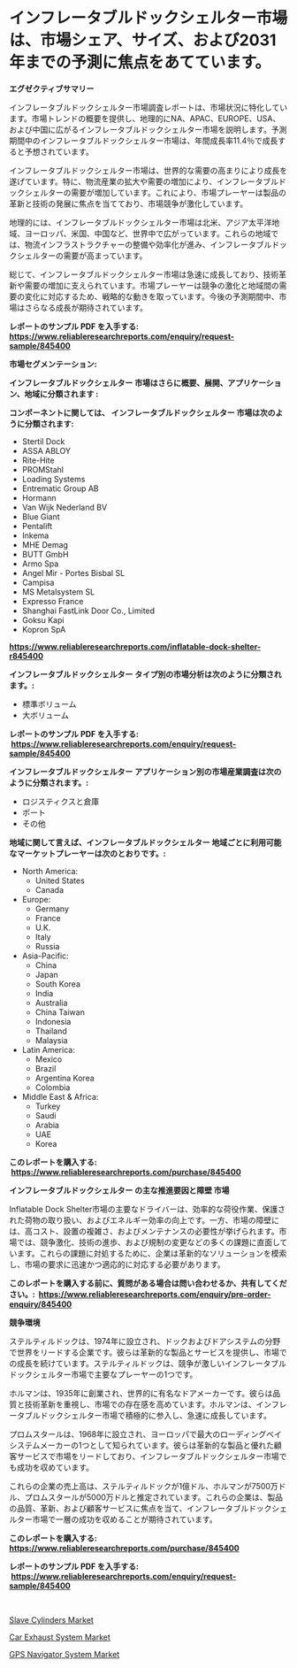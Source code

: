 <p><h1>インフレータブルドックシェルター市場は、市場シェア、サイズ、および2031年までの予測に焦点をあてています。</h1></p><p><strong>エグゼクティブサマリー</strong></p>
<p><p>インフレータブルドックシェルター市場調査レポートは、市場状況に特化しています。市場トレンドの概要を提供し、地理的にNA、APAC、EUROPE、USA、および中国に広がるインフレータブルドックシェルター市場を説明します。予測期間中のインフレータブルドックシェルター市場は、年間成長率11.4％で成長すると予想されています。</p><p>インフレータブルドックシェルター市場は、世界的な需要の高まりにより成長を遂げています。特に、物流産業の拡大や需要の増加により、インフレータブルドックシェルターの需要が増加しています。これにより、市場プレーヤーは製品の革新と技術の発展に焦点を当てており、市場競争が激化しています。</p><p>地理的には、インフレータブルドックシェルター市場は北米、アジア太平洋地域、ヨーロッパ、米国、中国など、世界中で広がっています。これらの地域では、物流インフラストラクチャーの整備や効率化が進み、インフレータブルドックシェルターの需要が高まっています。</p><p>総じて、インフレータブルドックシェルター市場は急速に成長しており、技術革新や需要の増加に支えられています。市場プレーヤーは競争の激化と地域間の需要の変化に対応するため、戦略的な動きを取っています。今後の予測期間中、市場はさらなる成長が期待されています。</p></p>
<p><strong>レポートのサンプル PDF を入手する: <a href="https://www.reliableresearchreports.com/enquiry/request-sample/845400">https://www.reliableresearchreports.com/enquiry/request-sample/845400</a></strong></p>
<p><strong>市場セグメンテーション:</strong></p>
<p><strong> インフレータブルドックシェルター 市場はさらに概要、展開、アプリケーション、地域に分類されます :</strong></p>
<p><strong>コンポーネントに関しては、 インフレータブルドックシェルター 市場は次のように分類されます: &nbsp;</strong></p>
<p><ul><li>Stertil Dock</li><li>ASSA ABLOY</li><li>Rite-Hite</li><li>PROMStahl</li><li>Loading Systems</li><li>Entrematic Group AB</li><li>Hormann</li><li>Van Wijk Nederland BV</li><li>Blue Giant</li><li>Pentalift</li><li>Inkema</li><li>MHE Demag</li><li>BUTT GmbH</li><li>Armo Spa</li><li>Angel Mir - Portes Bisbal SL</li><li>Campisa</li><li>MS Metalsystem SL</li><li>Expresso France</li><li>Shanghai FastLink Door Co., Limited</li><li>Goksu Kapi</li><li>Kopron SpA</li></ul></p>
<p><strong><a href="https://www.reliableresearchreports.com/inflatable-dock-shelter-r845400">https://www.reliableresearchreports.com/inflatable-dock-shelter-r845400</a></strong></p>
<p><strong> インフレータブルドックシェルター タイプ別の市場分析は次のように分類されます。:</strong></p>
<p><ul><li>標準ボリューム</li><li>大ボリューム</li></ul></p>
<p><strong>レポートのサンプル PDF を入手する: &nbsp;<a href="https://www.reliableresearchreports.com/enquiry/request-sample/845400">https://www.reliableresearchreports.com/enquiry/request-sample/845400</a></strong></p>
<p><strong> インフレータブルドックシェルター アプリケーション別の市場産業調査は次のように分類されます。:</strong></p>
<p><ul><li>ロジスティクスと倉庫</li><li>ポート</li><li>その他</li></ul></p>
<p><strong>地域に関して言えば、インフレータブルドックシェルター 地域ごとに利用可能なマーケットプレーヤーは次のとおりです。:</strong></p>
<p><ul>
    <li>
        North America:
        <ul>
            <li>United States</li>
            <li>Canada</li>
        </ul>
    </li>
    <li>
        Europe:
        <ul>
            <li>Germany</li>
            <li>France</li>
            <li>U.K.</li>
            <li>Italy</li>
            <li>Russia</li>
        </ul>
    </li>
    <li>
        Asia-Pacific:
        <ul>
            <li>China</li>
            <li>Japan</li>
            <li>South Korea</li>
            <li>India</li>
            <li>Australia</li>
            <li>China Taiwan</li>
            <li>Indonesia</li>
            <li>Thailand</li>
            <li>Malaysia</li>
        </ul>
    </li>
    <li>
        Latin America:
        <ul>
            <li>Mexico</li>
            <li>Brazil</li>
            <li>Argentina Korea</li>
            <li>Colombia</li>
        </ul>
    </li>
    <li>
        Middle East & Africa:
        <ul>
            <li>Turkey</li>
            <li>Saudi</li>
            <li>Arabia</li>
            <li>UAE</li>
            <li>Korea</li>
        </ul>
    </li>
    </ul></p>
<p><strong>このレポートを購入する: &nbsp;<a href="https://www.reliableresearchreports.com/purchase/845400">https://www.reliableresearchreports.com/purchase/845400</a></strong></p>
<p><strong>インフレータブルドックシェルター の主な推進要因と障壁 市場</strong></p>
<p><p>Inflatable Dock Shelter市場の主要なドライバーは、効率的な荷役作業、保護された荷物の取り扱い、およびエネルギー効率の向上です。一方、市場の障壁には、高コスト、設置の複雑さ、およびメンテナンスの必要性が挙げられます。市場では、競争激化、技術の進歩、および規制の変更などの多くの課題に直面しています。これらの課題に対処するために、企業は革新的なソリューションを模索し、市場の要求に迅速かつ適応的に対応する必要があります。</p></p>
<p><strong>このレポートを購入する前に、質問がある場合は問い合わせるか、共有してください。:&nbsp; <a href="https://www.reliableresearchreports.com/enquiry/pre-order-enquiry/845400">https://www.reliableresearchreports.com/enquiry/pre-order-enquiry/845400</a></strong></p>
<p><strong>競争環境</strong></p>
<p><p>ステルティルドックは、1974年に設立され、ドックおよびドアシステムの分野で世界をリードする企業です。彼らは革新的な製品とサービスを提供し、市場での成長を続けています。ステルティルドックは、競争が激しいインフレータブルドックシェルター市場で主要なプレーヤーの1つです。</p><p>ホルマンは、1935年に創業され、世界的に有名なドアメーカーです。彼らは品質と技術革新を重視し、市場での存在感を高めています。ホルマンは、インフレータブルドックシェルター市場で積極的に参入し、急速に成長しています。</p><p>プロムスタールは、1968年に設立され、ヨーロッパで最大のローディングベイシステムメーカーの1つとして知られています。彼らは革新的な製品と優れた顧客サービスで市場をリードしており、インフレータブルドックシェルター市場でも成功を収めています。</p><p>これらの企業の売上高は、ステルティルドックが1億ドル、ホルマンが7500万ドル、プロムスタールが5000万ドルと推定されています。これらの企業は、製品の品質、革新、および顧客サービスに焦点を当て、インフレータブルドックシェルター市場で一層の成功を収めることが期待されています。</p></p>
<p><strong>このレポートを購入する: &nbsp; <a href="https://www.reliableresearchreports.com/purchase/845400">https://www.reliableresearchreports.com/purchase/845400</a></strong></p>
<p><strong>レポートのサンプル PDF を入手する: &nbsp;<a href="https://www.reliableresearchreports.com/enquiry/request-sample/845400">https://www.reliableresearchreports.com/enquiry/request-sample/845400</a></strong><strong></strong></p>
<p>&nbsp;</p>
<p><p><a href="https://www.linkedin.com/pulse/slave-cylinders-market-research-report-provides-thorough-industry-vvshe?trackingId=kmsODwQ%2FRcqONPr96uK4tw%3D%3D">Slave Cylinders Market</a></p><p><a href="https://www.linkedin.com/pulse/car-exhaust-system-market-research-report-key-successful-business-ore2c?trackingId=gXwJSC9wOpLb54VocABx4Q%3D%3D">Car Exhaust System Market</a></p><p><a href="https://www.linkedin.com/pulse/gps-navigator-system-market-research-report-provides-critical-insights-myljc?trackingId=Lvkp9zdrm6AIiYGSyts3Zg%3D%3D">GPS Navigator System Market</a></p></p>
